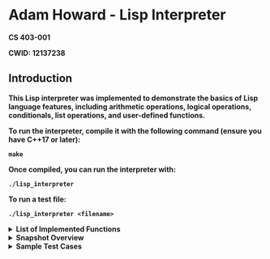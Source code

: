 <html>
<head>
    <title>Lisp Interpreter - README</title>
</head>
<body>
    <h1>Adam Howard - Lisp Interpreter</h1>
    <p><strong>CS 403-001 </p>
    <p><strong>CWID:</strong> 12137238</p>
    <h2>Introduction</h2>
    <p>This Lisp interpreter was implemented to demonstrate the basics of Lisp language features, including arithmetic operations, logical operations, conditionals, list operations, and user-defined functions.</p>
    <p>To run the interpreter, compile it with the following command (ensure you have C++17 or later):</p>
    <pre><code>make</code></pre>
    <p>Once compiled, you can run the interpreter with:</p>
    <pre><code>./lisp_interpreter</code></pre>
    <p>To run a test file:</p>
    <pre><code>./lisp_interpreter &lt;filename&gt;</code></pre>
    <details>
        <summary><strong>List of Implemented Functions</strong></summary>
        <ul>
            <li><strong>Arithmetic Operations:</strong> +, -, *, /, % (or: add, minus, mul, div, mod)</li>
            <li><strong>Comparison Operations:</strong> <, >, <=,  >=, = (or: lt, gt, lte, gte, eq)</li>
            <li><strong>Logical Operations:</strong> and, or, not</li>
            <li><strong>Type Checks:</strong> NUM?, SYM?, LIST?, NIL?</li>
            <li><strong>List Operations:</strong> car, cdr, cons</li>
            <li><strong>Conditional Operations:</strong> if, cond</li>
            <li><strong>User Defined Functions:</strong> defun, set</li>
            <li><strong>Quoting and Evaluation:</strong> quote, eval</li>
        </ul>
    </details>
<details>
        <summary><strong>Snapshot Overview</strong></summary>
        <details style="margin-left: 20px;">
            <summary><strong>Snapshot 1</strong></summary>
            <ul>
                <p> In this snapshot, I implemented the basic structure of S-Expression and created an AST to just print out the exprression after it has been tokinized and parsed.</p>
            </ul>
        </details>
        <details style="margin-left: 20px;">
            <summary><strong>Snapshot 2</strong></summary>
            <ul>
                <p>Type-checking functions have been implemented to distinguish between numbers, symbols, lists, and nil values. Additionally, boolean equivalents were established, with #T representing true and nil representing false. During testing, the interpreter correctly outputs true when #T is used and nil when false is represented. Furthermore, constructors were created for symbols and numbers from strings, as well as a constructor that takes two S-expressions (cons cells), necessitating the implementation of the car and cdr functions.</p>
            </ul>
        </details>
        <details style="margin-left: 20px;">
            <summary><strong>Snapshot 3</strong></summary>
            <ul>
                <p>During this sprint, basic arithmetic functions were defined, including add (+) for addition, sub (-) for subtraction, mul (*) for multiplication, div (/) for division, and mod (%) for computing the remainder. Comparison functions were also introduced to compare numbers, such as lt (<), gt (>), lte (<=), and gte (>=). Additionally, the eq (=) function was implemented to compare two atoms, such as numbers or symbols, for equality. On the logical side, the not function was added to perform logical negation, allowing the interpreter to evaluate whether a value is logically false (nil) and return the corresponding truth value. </p>
            </ul>
        </details>
        <details style="margin-left: 20px;">
            <summary><strong>Snapshot 4</strong></summary>
           <ul>
            <p>For testing purposes, an initial implementation of the eval function was already in place ahead of this sprint. This early version served as a simple placeholder, designed to return the argument as-is. However, expanding its functionality required the introduction of a lookup function and a set function to handle symbol-value operations effectively. To manage these operations, I implemented an Environment class, which utilizes an unordered_map for efficient storage and retrieval of symbols and their corresponding values.</p>
            <p>The Environment class leverages the unordered_map data structure to map symbols (keys) to their evaluated values. The set function was implemented to insert or update entries in this map, ensuring constant-time insertion and retrieval. Similarly, the lookup function checks the map for the presence of a symbol and returns its associated value if found. If the symbol is not present in the environment, the function simply returns the symbol itself, preserving the interpreter's functionality for undefined symbols.</p>
            <p>To ensure accessibility across all operations, global functions, including set, were incorporated into the eval method. This integration allows the evaluation process to interact directly with the environment when handling symbols, ensuring a streamlined and efficient workflow.</p>
            </ul>
        </details>
        <details style="margin-left: 20px;">
            <summary><strong>Snapshot 5</strong></summary>
            <ul>
                <p>In this sprint, short-circuiting logical functions and conditional statements (if and cond) were implemented. For logical, the and function was defined to evaluate its first expression (e1). If e1 evaluates to nil, and immediately returns nil without evaluating the second expression (e2). Otherwise, e2 is evaluated, and the result is returned, which could be #T or nil. Similarly, the or function was implemented to evaluate e1 first. If e1 evaluates to a truthy value (#T), it is returned without evaluating e2. If e1 is nil, e2 is evaluated, and its result (#T or nil) is returned.</p>
                <p>For conditional execution, the if function was introduced. When invoked as (if e1 e2 e3), the interpreter evaluates e1. If e1 is truthy, the result of evaluating e2 is returned; otherwise, the result of evaluating e3 is returned. This ensures that only the necessary branch is evaluated. The cond function was similarly implemented to handle multiple conditional branches. Given pairs of conditions and expressions, cond evaluates each condition in sequence, stopping at the first truthy condition and evaluating its corresponding expression. If no condition evaluates to true, the behavior is left undefined and returns nil.</p>
        </details>
        <details style="margin-left: 20px;">
            <summary><strong>Snapshot 6</strong></summary>
            <ul>
                <p>In this sprint, the interpreter was extended to support user-defined functions through the introduction of the defun keyword, allowing users to define and call custom functions. The syntax (defun fname (arg0 arg1 ... argn) body) enables users to create a function named fname, specify its arguments, and provide a single S-expression as the function body. To implement this, I used an Lisp2 approach, where functions and variables are stored in separate environments to avoid conflicts and ensure proper context-specific resolution.</p>
                <p>The FunctionEnvironment class was created to manage user-defined functions. This class uses an unordered_map to store function definitions, mapping each function name to its argument list and body. The define method registers new functions, while the hasFunction and getFunction methods check for a function’s existence and retrieve its definition, respectively. These functions enable the interpreter to distinguish functions from variables, even when they share the same name, preserving the flexibility and clarity of a Lisp2 design. </p>
                <p>The evalFun method was implemented to handle the definition of user-defined functions. It validates the structure of the defun expression, ensuring it consists of exactly three arguments: the function name, a list of arguments, and a function body. The argument list is parsed to ensure all elements are symbols (or nil for no arguments), while the function body is stored as-is. The function definition is then registered in the FunctionEnvironment using the define method, and nullptr (representing nil) is returned, as the definition does not produce a result.</p>
                <p>The evalUserFun method processes calls to user-defined functions. When a user-defined function is invoked, its definition is retrieved from the FunctionEnvironment. The method validates that the number of provided arguments matches the function’s expected arguments. Each argument is then evaluated, and the results are stored in a list. A new Environment instance is created for the function call, using the current environment as its parent to support variable scoping. The evaluated arguments are then bound to their respective parameter names in the local environment.</p>
                <p>During the function call, the local environment is temporarily set as the current environment, ensuring the function body is evaluated in its own scope. Once the body is evaluated, the original environment is restored, preventing residual side effects from the function’s execution. The result of evaluating the body is returned as the function’s result.</p>
            </ul>
        </details>
    </details>
    <details>
        <summary><strong>Sample Test Cases</strong></summary>
            <p>The <code>passFail</code> function is used to validate test cases in the Lisp interpreter. It takes two arguments: the actual result of an expression and the expected value. If the actual result matches the expected value, it prints "PASSED"; otherwise, it prints "FAILED".</p>
            <ul>
                <li><strong>Defining passFail:</strong></li>
                <pre>
                    (defun passFail (actual expected)  
                        (if (eq actual expected)
                            "PASSED"
                            "FAILED"
                        )
                    )
                </pre>
                <li><strong>Usage Example:</strong></li>
                <pre>
                    (passFail (+ 10 5) 15) ; Expected Output: PASSED
                </pre>
            </ul>
        <details style="margin-left: 20px;">
            <summary><strong>Arithmetic Operations</strong></summary>
            <ul>
                <li>Testing Addition: <code>(passFail (+ 10 5) 15)</code> (PASSED)</li>
                <li>Testing Subtraction: <code>(passFail (- 10 5) 5)</code> (PASSED)</li>
                <li>Testing Multiplication: <code>(passFail (* 10 5) 50)</code> (PASSED)</li>
                <li>Testing Division: <code>(passFail (/ 10 2) 5)</code> (PASSED)</li>
                <li>Testing Modulo: <code>(passFail (% 10 3) 1)</code> (PASSED)</li>
            </ul>
        </details>
        <details style="margin-left: 20px;">
            <summary><strong>Comparison Operations</strong></summary>
            <ul>
                <li>Testing Greater Than: <code>(passFail (gt 10 5) #T)</code> (PASSED)</li>
                <li>Testing Less Than: <code>(passFail (lt 5 10) #T)</code> (PASSED)</li>
                <li>Testing Greater Than or Equal: <code>(passFail (gte 10 10) #T)</code> (PASSED)</li>
                <li>Testing Less Than or Equal: <code>(passFail (lte 7 8) #T)</code> (PASSED)</li>
                <li>Testing Equality: <code>(passFail (eq 5 5) #T)</code> (PASSED)</li>
            </ul>
        </details>
        <details style="margin-left: 20px;">
            <summary><strong>Logical Operations</strong></summary>
            <ul>
                <li>Testing Logical AND: <code>(passFail (and #T #T) #T)</code> (PASSED)</li>
                <li>Testing Logical OR: <code>(passFail (or nil #T) #T)</code> (PASSED)</li>
                <li>Testing Logical NOT: <code>(passFail (not nil) #T)</code> (PASSED)</li>
            </ul>
        </details>
        <details style="margin-left: 20px;">
            <summary><strong>Type Checks</strong></summary>
            <ul>
                <li>Testing Number Check: <code>(passFail (NUM? 10) #T)</code> (PASSED)</li>
                <li>Testing Symbol Check: <code>(passFail (SYM? 'x) #T)</code> (PASSED)</li>
                <li>Testing List Check: <code>(passFail (LIST? (cons 1 nil)) #T)</code> (PASSED)</li>
                <li>Testing NIL Check: <code>(passFail (NIL? nil) #T)</code> (PASSED)</li>
            </ul>
        </details>
        <details style="margin-left: 20px;">
            <summary><strong>List Operations</strong></summary>
            <ul>
                <li>Testing CAR: <code>(passFail (car (cons 1 (cons 2 nil))) 1)</code> (PASSED)</li>
                <li>Testing CDR: <code>(passFail (cdr (cons 1 (cons 2 nil))) (cons 2 nil))</code> (PASSED)</li>
                <li>Testing CONS: <code>(passFail (cons 1 nil) (cons 1 nil))</code> (PASSED)</li>
            </ul>
        </details>
        <details style="margin-left: 20px;">
            <summary><strong>Conditionals</strong></summary>
            <ul>
                <li>Testing IF with true condition: <code>(passFail (if (gt 10 5) #T nil) #T)</code> (PASSED)</li>
                <li>Testing IF with false condition: <code>(passFail (if (lt 3 2) #T nil) nil)</code> (PASSED)</li>
                <li>Testing COND with arithmetic operations: <code>(passFail (cond ((lt 10 5) nil) ((gte 5 5) #T)) #T)</code> (PASSED)</li>
            </ul>
        </details>
        <details style="margin-left: 20px;">
            <summary><strong>User-Defined Functions</strong></summary>
            <ul>
                <li>Defining Function <code>add3</code>: <code>(defun add3 (a) (+ a 3))</code></li>
                <li>Testing function <code>add3</code> with input 5: <code>(passFail (add3 5) 8)</code> (PASSED)</li>
            </ul>
        </details>
        <details style="margin-left: 20px;">
            <summary><strong>Quote & Eval Operations</strong></summary>
            <ul>
                <li>Quoting a List: <code>(passFail (quote (1 2 3)) (cons 1 (cons 2 (cons 3 nil))))</code> (PASSED)</li>
                <li>Evaluating a Quoted Expression: <code>(passFail (eval (quote (+ 2 3))) 5)</code> (PASSED)</li>
            </ul>
        </details>
         <details style="margin-left: 20px;">
        <summary><strong>Set Operations</strong></summary>
        <ul>
            <li>Setting Variable and Using It: <code>(set a 10) (passFail (+ a 5) 15)</code> PASSED)</li>
        </ul>
    </details>
    </details>
</body>
</html>
